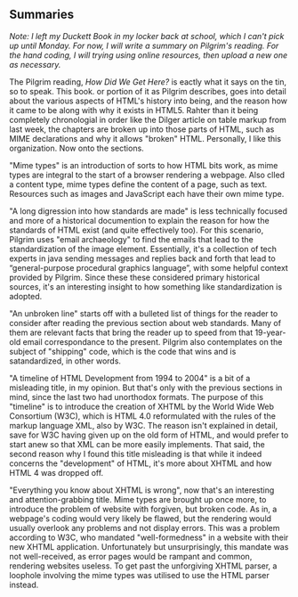 ## Summaries
_Note: I left my Duckett Book in my locker back at school, which I can't pick up until Monday. For now, I will write a summary on Pilgrim's reading. For the hand coding, I will trying using online resources, then upload a new one as necessary._

The Pilgrim reading, _How Did We Get Here?_ is eactly what it says on the tin, so to speak. This book. or portion of it as Pilgrim describes, goes into detail about the various aspects of HTML's history into being, and the reason how it came to be along with why it exists in HTML5. Rahter than it being completely chronologial in order like the Dilger article on table markup from last week, the chapters are broken up into those parts of HTML, such as MIME declarations and why it allows "broken" HTML. Personally, I like this organization. Now onto the sections.

"Mime types" is an introduction of sorts to how HTML bits work, as mime types are integral to the start of a browser rendering a webpage. Also clled a content type, mime types define the content of a page, such as text. Resources such as images and JavaScript each have their own mime type.

"A long digression into how standards are made" is less technically focused and more of a historical documention to explain the reason for how the standards of HTML exist (and quite effectively too). For this scenario, Pilgrim uses "email archaeology" to find the emails that lead to the standardization of the image element. Essentially, it's a collection of tech experts in java sending messages and replies back and forth that lead to “general-purpose procedural graphics language”, with some helpful context provided by Pilgrim. Since these these considered primary historical sources, it's an interesting insight to how something like standardization is adopted.

"An unbroken line" starts off with a bulleted list of things for the reader to consider after reading the previous section about web standards. Many of them are relevant facts that bring the reader up to speed from that 19-year-old email correspondance to the present. Pilgrim also contemplates on the subject of "shipping" code, which is the code that wins and is satandardized, in other words.

"A timeline of HTML Development from 1994 to 2004" is a bit of a misleading title, in my opinion. But that's only with the previous sections in mind, since the last two had unorthodox formats. The purpose of this "timeline" is to introduce the creation of XHTML by the World Wide Web Consortium (W3C), which is HTML 4.0 reformulated with the rules of the markup language XML, also by W3C. The reason isn't explained in detail, save for W3C having given up on the old form of HTML, and would prefer to start anew so that XML can be more easily implements. That said, the second reason why I found this title misleading is that while it indeed concerns the "development" of HTML, it's more about XHTML and how HTML 4 was dropped off.

"Everything you know about XHTML is wrong", now that's an interesting and attention-grabbing title. Mime types are brought up once more, to introduce the problem of website with forgiven, but broken code. As in, a webpage's coding would very likely be flawed, but the rendering would usually overlook any problems and not display errors. This was a problem according to W3C, who mandated "well-formedness" in a website with their new XHTML application. Unfortunately but unsurprisingly, this mandate was not well-received, as error pages would be rampant and common, rendering websites useless. To get past the unforgiving XHTML parser, a loophole involving the mime types was utilised to use the HTML parser instead.


